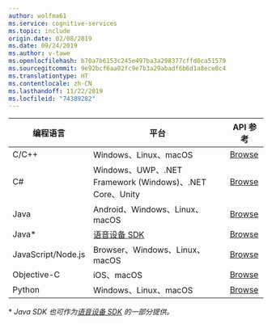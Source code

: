 ```yaml
---
author: wolfma61
ms.service: cognitive-services
ms.topic: include
origin.date: 02/08/2019
ms.date: 09/24/2019
ms.author: v-tawe
ms.openlocfilehash: b70a7b6153c245e497ba3a298377cffd0ca51579
ms.sourcegitcommit: 9e92bcf6aa02fc9e7b3a29abadf6b6d1a8ece8c4
ms.translationtype: HT
ms.contentlocale: zh-CN
ms.lasthandoff: 11/22/2019
ms.locfileid: "74389282"
---
```

| 编程语言 | 平台 | API 参考 |
| -------------------- | -------- | ------------- |
| C/C++ | Windows、Linux、macOS | [Browse](https://docs.microsoft.com/cpp/cognitive-services/speech/index) |
| C# | Windows、UWP、.NET Framework (Windows)、.NET Core、Unity | [Browse](https://docs.microsoft.com/dotnet/api/microsoft.cognitiveservices.speech?view=azure-dotnet) |
| Java | Android、Windows、Linux、macOS | [Browse](https://docs.microsoft.com/java/api/com.microsoft.cognitiveservices.speech?view=azure-java-stable) |
| Java\* | [语音设备 SDK](../articles/cognitive-services/speech-service/speech-devices-sdk.md) | [Browse](https://docs.microsoft.com/java/api/com.microsoft.cognitiveservices.speech?view=azure-java-stable) |
| JavaScript/Node.js | Browser、Windows、Linux、macOS | [Browse](https://docs.microsoft.com/javascript/api/microsoft-cognitiveservices-speech-sdk/?view=azure-node-latest) |
| Objective-C | iOS、macOS | [Browse](https://docs.microsoft.com/objectivec/cognitive-services/speech/) |
| Python | Windows、Linux、macOS | [Browse](https://docs.microsoft.com/python/api/azure-cognitiveservices-speech/?view=azure-python)  |

\* *Java SDK 也可作为[语音设备 SDK](../articles/cognitive-services/speech-service/speech-devices-sdk.md) 的一部分提供。*
